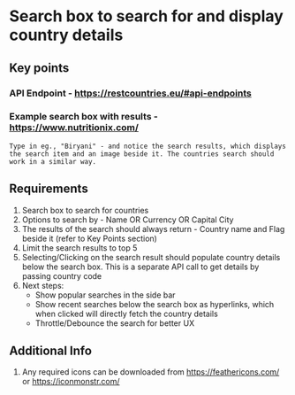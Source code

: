 # Search box to search for and display country details

## Key points

### API Endpoint - https://restcountries.eu/#api-endpoints
### Example search box with results - https://www.nutritionix.com/
    Type in eg., "Biryani" - and notice the search results, which displays the search item and an image beside it. The countries search should work in a similar way.

## Requirements

1. Search box to search for countries
2. Options to search by - Name OR Currency OR Capital City
3. The results of the search should always return - Country name and Flag beside it (refer to Key Points section)
4. Limit the search results to top 5
5. Selecting/Clicking on the search result should populate country details below the search box. This is a separate API call to get details by passing country code
6. Next steps:
    * Show popular searches in the side bar
    * Show recent searches below the search box as hyperlinks, which when clicked will directly fetch the country details
    * Throttle/Debounce the search for better UX

## Additional Info

1. Any required icons can be downloaded from https://feathericons.com/ or https://iconmonstr.com/
